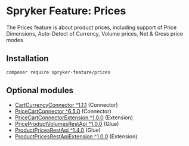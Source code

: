 # Spryker Feature: Prices

The Prices feature is about product prices, including support of Price Dimensions, Auto-Detect of Currency, Volume prices, Net & Gross price modes

## Installation

```
composer require spryker-feature/prices
```

## Optional modules
- [CartCurrencyConnector ^1.1.1](https://github.com/spryker/cart-currency-connector) (Connector)
- [PriceCartConnector ^6.5.0](https://github.com/spryker/price-cart-connector) (Connector)
- [PriceCartConnectorExtension ^1.0.0](https://github.com/spryker/price-cart-connector-extension) (Extension)
- [PriceProductVolumesRestApi ^1.0.0](https://github.com/spryker/price-product-volumes-rest-api) (Glue)
- [ProductPricesRestApi ^1.4.0](https://github.com/spryker/product-prices-rest-api) (Glue)
- [ProductPricesRestApiExtension ^1.0.0](https://github.com/spryker/product-prices-rest-api-extension) (Extension)
